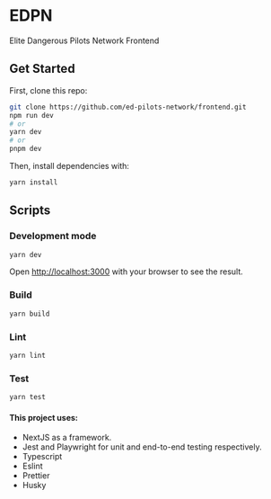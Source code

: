 # EDPN

Elite Dangerous Pilots Network Frontend

## Get Started

First, clone this repo:

```bash
git clone https://github.com/ed-pilots-network/frontend.git
npm run dev
# or
yarn dev
# or
pnpm dev
```

Then, install dependencies with:

```bash
yarn install
```

## Scripts

### Development mode

```bash
yarn dev
```

Open [http://localhost:3000](http://localhost:3000) with your browser to see the result.

### Build

```bash
yarn build
```

### Lint

```bash
yarn lint
```

### Test

```bash
yarn test
```

#### This project uses:

- NextJS as a framework.
- Jest and Playwright for unit and end-to-end testing respectively.
- Typescript
- Eslint
- Prettier
- Husky
